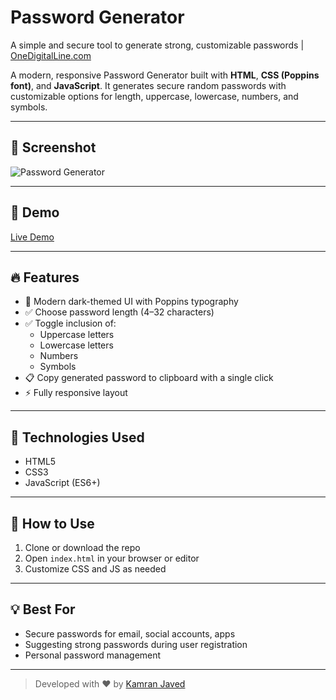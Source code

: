 # Password Generator
A simple and secure tool to generate strong, customizable passwords | [OneDigitalLine.com](https://onedigitalline.com)

A modern, responsive Password Generator built with **HTML**, **CSS (Poppins font)**, and **JavaScript**. It generates secure random passwords with customizable options for length, uppercase, lowercase, numbers, and symbols.

---

## 📸 Screenshot
![Password Generator](https://github.com/user-attachments/assets/abff6ab1-a474-4e58-8bca-289ec2386909)

---

## 🚀 Demo
[Live Demo](https://projects.kamranjaved.online/password-generator)

---

## 🔥 Features
- 🎨 Modern dark-themed UI with Poppins typography
- ✅ Choose password length (4–32 characters)
- ✅ Toggle inclusion of:
  - Uppercase letters
  - Lowercase letters
  - Numbers
  - Symbols
- 📋 Copy generated password to clipboard with a single click
- ⚡ Fully responsive layout

---

## 🧰 Technologies Used
- HTML5
- CSS3
- JavaScript (ES6+)

---

## 📂 How to Use
1. Clone or download the repo
2. Open `index.html` in your browser or editor
3. Customize CSS and JS as needed

---

## 💡 Best For
- Secure passwords for email, social accounts, apps
- Suggesting strong passwords during user registration
- Personal password management

---

> Developed with ❤️ by [Kamran Javed](https://kamranjaved.online)
